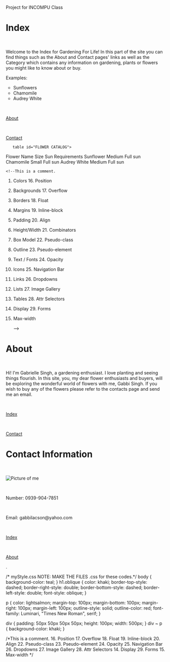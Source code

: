 Project for INCOMPU Class
<!DOCTYPE html>
<html>
<head>
    <title> Gardening For Life </title>
    <link rel="stylesheet" type="text/css" href="styles.css"><!--LINK TO EXTERNAL-->
    <link rel="stylesheet" href="https://cdnjs.cloudflare.com/ajax/libs/font-awesome/4.7.0/css/font-awesome.min.css">
    <style>
ul.a {
    list-style-type: circle;
}
#flowers {
    font-family: Luminari, "Trebuchet MS", Arial, Helvetica, sans-serif;
    border-collapse: collapse;
    width: 100%;
}

#flowers td, #flowers th {
    border: 1px solid #ddd;
    padding: 8px;
}

#flowers tr:nth-child(even){background-color: #f2f2f2;}

#flowers tr:hover {background-color: #ddd;}

#flowers th {
    padding-top: 12px;
    padding-bottom: 12px;
    text-align: left;
    background-color: #4CAF50;
    color: white;
}
</style>
</head>
 <body>
    <h1> Index </h1>
    <br> <p> Welcome to the Index for Gardening For Life! <i class="fa fa-heart"></i> In this part of the site you can find things such as the About and Contact pages' links as well as the Category which contains any information on gardening, plants or flowers you might like to know about or buy. </p> Examples:
    <ul class="a">
  <li>Sunflowers</li>
  <li>Chamomile</li>
  <li>Audrey White</li>
</ul>
    <br> <p> <a href="file:///C:/Users/11818574/Documents/INCOMPU/HTML%20Activity/about.html">About</a> </p>
    <br> <p> <a href="file:///C:/Users/11818574/Documents/INCOMPU/HTML%20Activity/contact.html">Contact</a> </p>
	   
	   table id="FLOWER CATALOG">
  <tr>
    <th>Flower Name</th>
    <th>Size</th>
    <th>Sun Requirements</th>
  </tr>
  <tr>
    <td>Sunflower</td>
    <td>Medium</td>
    <td>Full sun</td>
  </tr>
  <tr>
    <td>Chamomile</td>
    <td>Small</td>
    <td>Full sun</td>
  </tr>
  <tr>
    <td>Audrey White</td>
    <td>Medium</td>
    <td>Full sun</td>
  </tr>
</table>
  </body>
</html>

	<!--This is a comment.
  1. Colors	16. Position
  2. Backgrounds	17. Overflow
  3. Borders	18. Float
  4. Margins	19. Inline-block
  5. Padding	20. Align
  6. Height/Width	21. Combinators
  7. Box Model	22. Pseudo-class
  8. Outline	 23. Pseudo-element
  9. Text / Fonts	24. Opacity
  10. Icons	25. Navigation Bar
  11. Links	26. Dropdowns
  12. Lists	27. Image Gallery
  13. Tables	28. Attr Selectors
  14. Display	 29. Forms
  15. Max-width
             
	     -->




<!DOCTYPE html>
<html>
  <head>
    <title> About </title>
  </head>
  <body>
    <body background="https://media.gettyimages.com/photos/garden-flowers-over-wooden-background-picture-id637890514?b=1&k=6&m=637890514&s=612x612&w=0&h=mcvVSCpxGDcAY_487G4zZSA_bGwohELRkc567EZ4nBk=">
    <h1> About </h1> 
        <br> <p> Hi! I'm Gabrielle Singh, a gardening enthusiast. I love planting and seeing things flourish. In this site, you, my dear flower enthusiasts and buyers, will be exploring the wonderful world of flowers with me, Gabbi Singh. If you wish to buy any of the flowers please refer to the contacts page and send me an email.</p>      
        <br> <p> <a href="file:///C:/Users/11818574/Documents/INCOMPU/HTML%20Activity/index.html">Index</a> </p>
        <br> <p> <a href="file:///C:/Users/11818574/Documents/INCOMPU/HTML%20Activity/contact.html">Contact</a> </p>
  </body>
</html>



<!DOCTYPE html>
<html>
  <head>
    <title>  </title>
  </head>
  <body>
    <body background="https://media.gettyimages.com/photos/garden-flowers-over-wooden-background-picture-id637890514?b=1&k=6&m=637890514&s=612x612&w=0&h=mcvVSCpxGDcAY_487G4zZSA_bGwohELRkc567EZ4nBk=">
    <h1>Contact Information</h1>
	  <br> <p><img src="IMG_2232.jpg" alt="Picture of me"> </p>
	  <br> <p>Number: 0939-904-7851  </p>
	  <br> <p>Email: gabbilacson@yahoo.com  </p>
      <br> <p> <a href="file:///C:/Users/11818574/Documents/INCOMPU/HTML%20Activity/index.html">Index</a> </p>
      <br> <p> <a href="file:///C:/Users/11818574/Documents/INCOMPU/HTML%20Activity/about.html">About</a> </p>
.  </body>
</html>  






/* myStyle.css NOTE: MAKE THE FILES .css for these codes.*/
body {
    background-color: teal;
}
h1.oblique {
    color: khaki;
    border-top-style: dashed;
    border-right-style: double;
    border-bottom-style: dashed;
    border-left-style: double;
    font-style: oblique;
}

p {
    color: lightsalmon;
    margin-top: 100px;
    margin-bottom: 100px;
    margin-right: 100px;
    margin-left: 100px;
    outline-style: solid;
    outline-color: red;
    font-family: Luminari, "Times New Roman", serif;
}

div {
    padding: 50px 50px 50px 50px;
    height: 100px;
    width: 500px;
}
div ~ p {
    background-color: khaki;
}

/*This is a comment.
16. Position
	17. Overflow
	18. Float
	19. Inline-block
	20. Align
	22. Pseudo-class
	 23. Pseudo-element
	24. Opacity
25. Navigation Bar
	26. Dropdowns
	27. Image Gallery
	28. Attr Selectors
14. Display	 29. Forms
15. Max-width
 */

